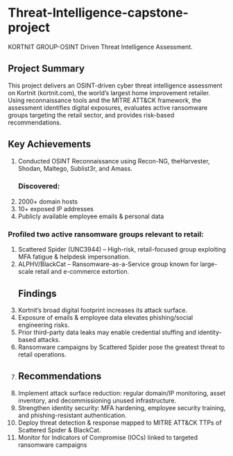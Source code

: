  # Threat-Intelligence-capstone-project
KORTNIT GROUP-OSINT Driven Threat Intelligence Assessment.

## Project Summary
This project delivers an OSINT-driven cyber threat intelligence assessment on Kortnit (kortnit.com), the world’s largest home improvement retailer. Using reconnaissance tools and the MITRE ATT&CK framework, the assessment identifies digital exposures, evaluates active ransomware groups targeting the retail sector, and provides risk-based recommendations.

## Key Achievements
1. Conducted OSINT Reconnaissance using Recon-NG, theHarvester, Shodan, Maltego, Sublist3r, and Amass.
   ### Discovered:
1. 2000+ domain hosts
2. 10+ exposed IP addresses
3. Publicly available employee emails & personal data
### Profiled two active ransomware groups relevant to retail:
1. Scattered Spider (UNC3944) – High-risk, retail-focused group exploiting MFA fatigue & helpdesk impersonation.
2. ALPHV/BlackCat – Ransomware-as-a-Service group known for large-scale retail and e-commerce extortion.
   ## Findings
1. Kortnit’s broad digital footprint increases its attack surface.
2. Exposure of emails & employee data elevates phishing/social engineering risks.
3. Prior third-party data leaks may enable credential stuffing and identity-based attacks.
4. Ransomware campaigns by Scattered Spider pose the greatest threat to retail operations.
5. ## Recommendations
1. Implement attack surface reduction: regular domain/IP monitoring, asset inventory, and decommissioning unused infrastructure.
2. Strengthen identity security: MFA hardening, employee security training, and phishing-resistant authentication.
3. Deploy threat detection & response mapped to MITRE ATT&CK TTPs of Scattered Spider & BlackCat.
4. Monitor for Indicators of Compromise (IOCs) linked to targeted ransomware campaigns
